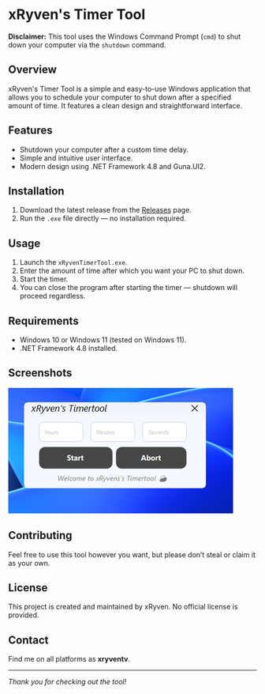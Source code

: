 # xRyven's Timer Tool

**Disclaimer:** This tool uses the Windows Command Prompt (`cmd`) to shut down your computer via the `shutdown` command.

## Overview

xRyven's Timer Tool is a simple and easy-to-use Windows application that allows you to schedule your computer to shut down after a specified amount of time. It features a clean design and straightforward interface.

## Features

- Shutdown your computer after a custom time delay.
- Simple and intuitive user interface.
- Modern design using .NET Framework 4.8 and Guna.UI2.

## Installation

1. Download the latest release from the [Releases](https://github.com/yourusername/xRyvenTimerTool/releases) page.
2. Run the `.exe` file directly — no installation required.

## Usage

1. Launch the `xRyvenTimerTool.exe`.
2. Enter the amount of time after which you want your PC to shut down.
3. Start the timer.
4. You can close the program after starting the timer — shutdown will proceed regardless.

## Requirements

- Windows 10 or Windows 11 (tested on Windows 11).
- .NET Framework 4.8 installed.

## Screenshots

![Preview](preview.png)

## Contributing

Feel free to use this tool however you want, but please don’t steal or claim it as your own.

## License

This project is created and maintained by xRyven. No official license is provided.

## Contact

Find me on all platforms as **xryventv**.

---

*Thank you for checking out the tool!*
